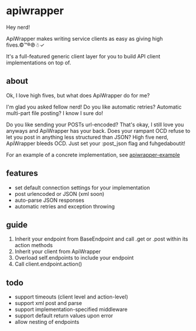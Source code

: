 # apiwrapper

Hey nerd!


ApiWrapper makes writing service clients as easy as giving high fives.©™®℗☃✓

It's a full-featured generic client layer for you to build API client implementations on top of.


## about

Ok, I love high fives, but what does ApiWrapper do for me?

I'm glad you asked fellow nerd! Do you like automatic retries? Automatic multi-part file posting? I know I sure do!

Do you like sending your POSTs url-encoded? That's okay, I still love you anyways and ApiWrapper has your back. Does your rampant OCD refuse to let you post in anything less structured than JSON? High five nerd, ApiWrapper bleeds OCD. Just set your :post_json flag and fuhgedaboutit!

For an example of a concrete implementation, see [apiwrapper-example](https://github.com/mLewisLogic/apiwrapper-example)


## features
* set default connection settings for your implementation
* post urlencoded or JSON (xml soon)
* auto-parse JSON responses
* automatic retries and exception throwing


## guide
1. Inherit your endpoint from BaseEndpoint and call .get or .post within its action methods
2. Inherit your client from ApiWrapper
3. Overload self.endpoints to include your endpoint
4. Call client.endpoint.action()


## todo
* support timeouts (client level and action-level)
* support xml post and parse
* support implementation-specified middleware
* support default return values upon error
* allow nesting of endpoints
